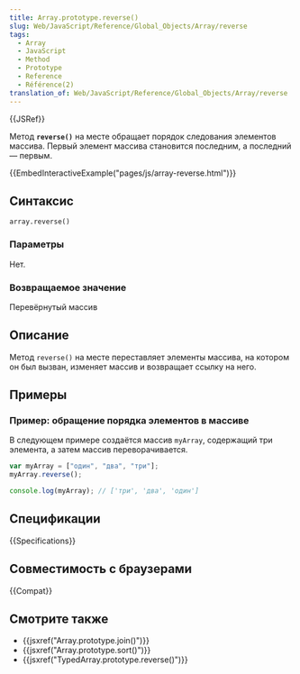 ```yaml
---
title: Array.prototype.reverse()
slug: Web/JavaScript/Reference/Global_Objects/Array/reverse
tags:
  - Array
  - JavaScript
  - Method
  - Prototype
  - Reference
  - Référence(2)
translation_of: Web/JavaScript/Reference/Global_Objects/Array/reverse
---
```


{{JSRef}}

Метод **`reverse()`** на месте обращает порядок следования элементов массива. Первый элемент массива становится последним, а последний — первым.

{{EmbedInteractiveExample("pages/js/array-reverse.html")}}

## Синтаксис

```
array.reverse()
```

### Параметры

Нет.

### Возвращаемое значение

Перевёрнутый массив

## Описание

Метод `reverse()` на месте переставляет элементы массива, на котором он был вызван, изменяет массив и возвращает ссылку на него.

## Примеры

### Пример: обращение порядка элементов в массиве

В следующем примере создаётся массив `myArray`, содержащий три элемента, а затем массив переворачивается.

```js
var myArray = ["один", "два", "три"];
myArray.reverse();

console.log(myArray); // ['три', 'два', 'один']
```

## Спецификации

{{Specifications}}

## Совместимость с браузерами

{{Compat}}

## Смотрите также

- {{jsxref("Array.prototype.join()")}}
- {{jsxref("Array.prototype.sort()")}}
- {{jsxref("TypedArray.prototype.reverse()")}}
